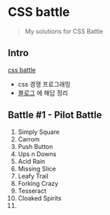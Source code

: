 # CSS battle
> My solutions for CSS Battle
## Intro
[css battle](https://cssbattle.dev/)
- css 경쟁 프로그래밍
- [블로그](https://ggarden.tistory.com/) 에 해답 정리
## Battle #1 - Pilot Battle
1. Simply Square
2. Carrom
3. Push Button
4. Ups n Downs
5. Acid Rain
6. Missing Slice
7. Leafy Trail
8. Forking Crazy
9. Tesseract
10. Cloaked Spirits
11. 